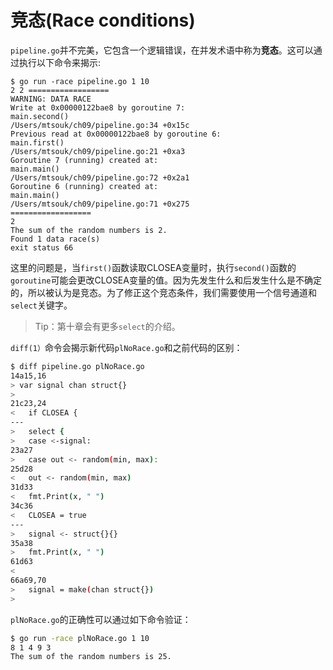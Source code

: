 # **竞态(Race conditions)**

`pipeline.go`并不完美，它包含一个逻辑错误，在并发术语中称为**竞态**。这可以通过执行以下命令来揭示:

```shell
$ go run -race pipeline.go 1 10
2 2 ==================
WARNING: DATA RACE
Write at 0x00000122bae8 by goroutine 7:
main.second()
/Users/mtsouk/ch09/pipeline.go:34 +0x15c
Previous read at 0x00000122bae8 by goroutine 6:
main.first()
/Users/mtsouk/ch09/pipeline.go:21 +0xa3
Goroutine 7 (running) created at:
main.main()
/Users/mtsouk/ch09/pipeline.go:72 +0x2a1
Goroutine 6 (running) created at:
main.main()
/Users/mtsouk/ch09/pipeline.go:71 +0x275
==================
2
The sum of the random numbers is 2.
Found 1 data race(s)
exit status 66
```
这里的问题是，当`first()`函数读取CLOSEA变量时，执行`second()`函数的`goroutine`可能会更改CLOSEA变量的值。因为先发生什么和后发生什么是不确定的，所以被认为是竞态。为了修正这个竞态条件，我们需要使用一个信号通道和`select`关键字。

>Tip：第十章会有更多`select`的介绍。

`diff(1）`命令会揭示新代码`plNoRace.go`和之前代码的区别：
```bash
$ diff pipeline.go plNoRace.go
14a15,16
> var signal chan struct{}
>
21c23,24
<   if CLOSEA {
---
>   select {
>   case <-signal:
23a27
>   case out <- random(min, max):
25d28
<   out <- random(min, max)
31d33
<   fmt.Print(x, " ")
34c36
<   CLOSEA = true
---
>   signal <- struct{}{}
35a38
>   fmt.Print(x, " ")
61d63
<
66a69,70
>   signal = make(chan struct{})
>
```
`plNoRace.go`的正确性可以通过如下命令验证： 
```bash
$ go run -race plNoRace.go 1 10
8 1 4 9 3
The sum of the random numbers is 25.
```